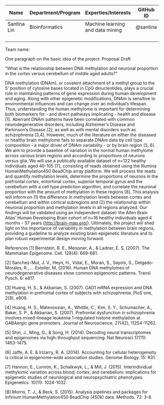 | Name | Department/Program | Experties/Interests |GitHub ID | 
| ------------- | ------------- | ------------- | ------------- |
|  Santina Lin | Bioinformatics  | Machine learning and data mining  |  @santina |
|  |   |  |
|  |   |  |
|  |   |  |
|  |   |  |

Team name: 

One paragraph on the basic idea of the project: 
Proposal Draft

"What is the relationship between DNA methylation and neuronal proportion in the cortex versus cerebellum of middle aged adults?"

DNA methylation (DNAm), or covalent attachment of a methyl group to the 5’ position of cytosine bases located in
CpG dinucleotides, plays a crucial role in maintaining patterns of gene expression during human development and aging. 
Along with other epigenetic modifications, DNAm is sensitive to environmental influences and can change over an individual’s
lifespan. Thus, understanding the human methylome is important for determining both biomarkers for - and direct pathways implicating - health and disease [1]. Aberrant DNAm patterns have been correlated with common neurodegenerative disorders, including Alzheimer’s Disease and Parkinson’s Disease [2], as well as with mental disorders such as schizophrenia [3,4]. However, much of the literature on either the diseased or healthy brain methylome fails to separate DNAm data by cell type composition - a major driver of DNAm variability - or by brain region [5, 6]. We aim to provide a baseline of variation in the normal human methylome across various brain regions and according to proportions of neurons versus glia. We will use a publically available dataset of n=122 healthy individuals aged 40-105 [7], consisting of reads obtained using the Illumina HumanMethylation450 BeadChip array platform. We will process the reads and quantify methylation levels, determine the proportions of neurons in the prefrontal cortex, entorhinal cortex, superior temporal gyrus and the cerebellum with a cell type prediction algorithm, and correlate the neuronal proportion with the amount of methylation in these regions [8]. This analysis will inform on (1) the difference in methylation levels between cortex and cerebellum and within cortical subregions and (2) the relationship within neuronal proportion and methylation levels in all regions analyzed. Our findings will be validated using an independent dataset: the Allen Brain Atlas’ Human Developing Brain cohort of n=16 healthy individuals aged 4 months - 37 years (http://brain-map.org/). Ultimately, the project will shed light on the importance of variability in methylation between brain regions, providing a guideline to analyze existing brain epigenetic literature and to plan robust experimental design moving forward.

References
[1] Bernstein, B. E., Meissner, A., & Ladner, E. S. (2007). The Mammalian Epigenome. Cell. 128(4): 669-681. 

[2] Sanchez-Mut, J. V., Heyn, H., Vidal, E., Moran, S., Sayols, S., Delgado-Morales, R., … Esteller, M. (2016). Human DNA methylomes of neurodegenerative diseases show common epigenomic patterns. Transl Pysch. 6: e817.

[3] Huang, H. S., & Akbarian, S. (2007). GAD1 mRNA expression and DNA methylation in prefrontal cortex of subjects with schizophrenia. PloS one, 2(8), e809.

[4] Huang, H. S., Matevossian, A., Whittle, C., Kim, S. Y., Schumacher, A., Baker, S. P., & Akbarian, S. (2007). Prefrontal dysfunction in schizophrenia involves mixed-lineage leukemia 1-regulated histone methylation at GABAergic gene promoters. Journal of Neuroscience, 27(42), 11254-11262.

[5] Shin, J., Ming, G., & Song, H. (2014). Decoding neural transcriptomes and epigenomes via high-throughput sequencing. Nat Neurosci 17(11): 1463-1475.

[6] Jaffe, A. E. & Irizarry, R. A. (2014). Accounting for cellular heterogeneity is critical in epigenome-wide association studies. Genome Biology. 15: R31.

[7] Hannon, E., Lunnon, K., Schalkwyk, L., & Mill, J. (2015). Interindividual methylomic variation across blood, cortex, and cerebellum: implications for epigenetic studies of neurological and neuropsychiatric phenotypes. Epigenetics. 10(11): 1024-1032.

[8] Morris, T. J., & Beck, S. (2015). Analysis pipelines and packages for Infinium HumanMethylation450 BeadChip (450k) data. Methods. 72: 3-8.

